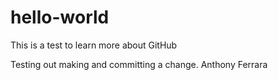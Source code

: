 # hello-world
This is a test to learn more about GitHub

Testing out making and committing a change.
Anthony Ferrara

